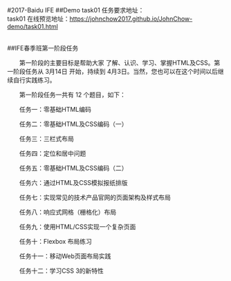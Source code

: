 #2017-Baidu IFE
##Demo
task01 任务要求地址：<br>
task01 在线预览地址：https://johnchow2017.github.io/JohnChow-demo/task01.html

<br>
##IFE春季班第一阶段任务

　　第一阶段的主要目标是帮助大家 了解、认识、学习、掌握HTML及CSS。第一阶段任务从 3月14日 开始，持续到 4月3日。当然，您也可以在这个时间以后继续自行实践练习。

　　第一阶段任务一共有 12 个题目，如下：

　　任务一：零基础HTML编码

　　任务二：零基础HTML及CSS编码（一）

　　任务三：三栏式布局

　　任务四：定位和居中问题

　　任务五：零基础HTML及CSS编码（二）

　　任务六：通过HTML及CSS模拟报纸排版

　　任务七：实现常见的技术产品官网的页面架构及样式布局

　　任务八：响应式网格（栅格化）布局

　　任务九：使用HTML/CSS实现一个复杂页面

　　任务十：Flexbox 布局练习

　　任务十一：移动Web页面布局实践

　　任务十二：学习CSS 3的新特性
